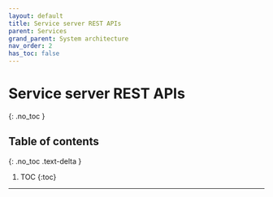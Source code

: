 ```yaml
---
layout: default
title: Service server REST APIs
parent: Services
grand_parent: System architecture
nav_order: 2
has_toc: false
---
```


# Service server REST APIs
{: .no_toc }


## Table of contents
{: .no_toc .text-delta }

1. TOC
{:toc}

---

